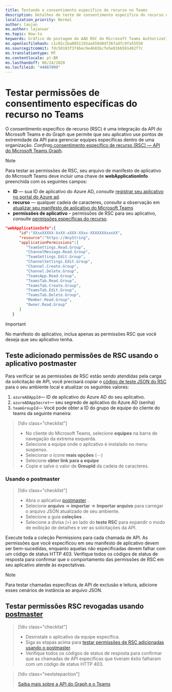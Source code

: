 ```yaml
---
title: Testando o consentimento específico do recurso no Teams
description: Detalhes de teste de consentimento específico do recurso no Teams usando o postmaster
localization_priority: Normal
author: laujan
ms.author: lajanuar
ms.topic: How-to
keywords: Gráfico de postagem do AAD RSC do Microsoft Teams Authorization SSO
ms.openlocfilehash: c1c02c2ba0051193aa459d0df26fadfc9fa55550
ms.sourcegitcommit: fdc50183f3f4bec9e4b83bcfe5e016b591402f7c
ms.translationtype: MT
ms.contentlocale: pt-BR
ms.lasthandoff: 06/24/2020
ms.locfileid: "44867099"
---
```

# <a name="test-resource-specific-consent-permissions--in-teams"></a>Testar permissões de consentimento específicas do recurso no Teams

O consentimento específico de recurso (RSC) é uma integração da API do Microsoft Teams e do Graph que permite que seu aplicativo use pontos de extremidade da API para gerenciar equipes específicas dentro de uma organização. *Confira*[o consentimento específico de recurso (RSC) — API do Microsoft Teams Graph](resource-specific-consent.md).  

> [!NOTE]
>Para testar as permissões de RSC, seu arquivo de manifesto de aplicativo do Microsoft Teams deve incluir uma chave de **webApplicationInfo** preenchida com os seguintes campos:
>
> - **ID** — sua ID de aplicativo do Azure AD, *consulte* [registrar seu aplicativo no portal do Azure ad](resource-specific-consent.md#register-your-app-with-microsoft-identity-platform-via-the-azure-ad-portal).
> - **recurso** — qualquer cadeia de caracteres, *consulte* a observação em [atualizar seu manifesto de aplicativo do Microsoft Teams](resource-specific-consent.md#update-your-teams-app-manifest)
> - **permissões de aplicativo** – permissões de RSC para seu aplicativo, *consulte* [permissões específicas do recurso](resource-specific-consent.md#resource-specific-permissions).

```json
"webApplicationInfo":{
      "id":"XXxxXXXXX-XxXX-xXXX-XXxx-XXXXXXXxxxXX",
      "resource":"https://AnyString",
      "applicationPermissions":[
         "TeamSettings.Read.Group",
         "ChannelMessage.Read.Group",
         "TeamSettings.Edit.Group",
         "ChannelSettings.Edit.Group",
         "Channel.Create.Group",
         "Channel.Delete.Group",
         "TeamsApp.Read.Group",
         "TeamsTab.Read.Group",
         "TeamsTab.Create.Group",
         "TeamsTab.Edit.Group",
         "TeamsTab.Delete.Group",
         "Member.Read.Group",
         "Owner.Read.Group"
      ]
   }
```

>[!IMPORTANT]
>No manifesto do aplicativo, inclua apenas as permissões RSC que você deseja que seu aplicativo tenha.

## <a name="test-added-rsc-permissions-using-the-postman-app"></a>Teste adicionado permissões de RSC usando o aplicativo postmaster

Para verificar se as permissões de RSC estão sendo atendidas pela carga da solicitação de API, você precisará copiar o [código de teste JSON do RSC](test-rsc-json-file.md) para o seu ambiente local e atualizar os seguintes valores:

1. `azureADAppId`— ID de aplicativo do Azure AD do seu aplicativo.
1. `azureADAppSecret`— seu segredo de aplicativo do Azure AD (senha)
1. `teamGroupId`— Você pode obter a ID do grupo de equipe do cliente do teams da seguinte maneira:

> [!div class="checklist"]
>
> * No cliente do Microsoft Teams, selecione **equipes** na barra de navegação da extrema esquerda.
> * Selecione a equipe onde o aplicativo é instalado no menu suspenso.
> * Selecionar o ícone **mais opções** (&#8943;)
> * Selecione **obter link para a equipe** 
> * Copie e salve o valor de **GroupId** da cadeia de caracteres.

### <a name="using-postman"></a>Usando o postmaster

> [!div class="checklist"]
>
> * Abra o aplicativo [postmaster](https://www.postman.com) .
> * Selecione **arquivo**  =>  **importar**  =>  **Importar arquivo** para carregar o arquivo JSON atualizado de seu ambiente.  
> * Selecione a guia **coleções** . 
> * Selecione a divisa (>) ao lado do **teste RSC** para expandir o modo de exibição de detalhes e ver as solicitações da API.

Execute toda a coleção Permissions para cada chamada de API. As permissões que você especificou em seu manifesto de aplicativo devem ser bem-sucedidas, enquanto aquelas não especificadas devem falhar com um código de status HTTP 403. Verifique todos os códigos de status de resposta para confirmar que o comportamento das permissões de RSC em seu aplicativo atende às expectativas.

>[!NOTE]
>Para testar chamadas específicas de API de exclusão e leitura, adicione esses cenários de instância ao arquivo JSON.

## <a name="test--revoked-rsc-permissions-using-postman"></a>Testar permissões RSC revogadas usando [postmaster](https://www.postman.com/)

> [!div class="checklist"]
>
> * Desinstale o aplicativo da equipe específica.
> * Siga as etapas acima para [testar permissões de RSC adicionadas usando o postmaster](#test-added-rsc-permissions-using-the-postman-app).
> * Verifique todos os códigos de status de resposta para confirmar que as chamadas de API específicas que tiveram êxito falharam com um código de status HTTP 403.

> [!div class="nextstepaction"]
>
> [Saiba mais sobre a API do Graph e o Teams](/graph/api/resources/teams-api-overview?view=graph-rest-1.0)
